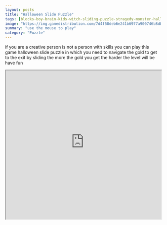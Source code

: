 ```yaml
---
layout: posts
title: "Halloween Slide Puzzle"
tags: [blocks-boy-brain-kids-witch-sliding-puzzle-stragedy-monster-halloween]
image: "https://img.gamedistribution.com/7d4f58deb6e241b6977a900746b8db50-512x384.jpeg"
summary: "use the mouse to play"
category: "Puzzle"
---
```


if you are a creative person is not a person with skills you can play this game halloween slide puzzle in which you need to navigate the gold to get to the exit by sliding the more the gold you get the harder the level will be have fun

<iframe width="100%" height="480px;" src="https://html5.gamedistribution.com/7d4f58deb6e241b6977a900746b8db50/"></iframe>